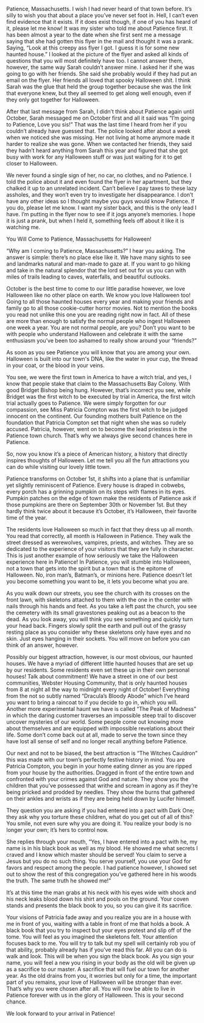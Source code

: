 Patience, Massachusetts. I wish I had never heard of that town before. It’s silly to wish you that about a place you’ve never set foot in. Hell, I can’t even find evidence that it exists. If it does exist though, if one of you has heard of it, please let me know! It was my sister who told me about Patience first. It has been almost a year to the date when she first sent me a message saying that she had gotten this flyer in the mail and thought it was a prank. Saying, “Look at this creepy ass flyer I got. I guess it is for some new haunted house.” I looked at the picture of the flyer and asked all kinds of questions that you will most definitely have too. I cannot answer them, however, the same way Sarah couldn’t answer mine. I asked her if she was going to go with her friends. She said she probably would if they had put an email on the flyer. Her friends all loved that spooky Halloween shit. I think Sarah was the glue that held the group together because she was the link that everyone knew, but they all seemed to get along well enough, even if they only got together for Halloween. 

After that last message from Sarah, I didn’t think about Patience again until October, Sarah messaged me on October first and all it said was “I’m going to Patience, Love you sis!” That was the last time I heard from her if you couldn’t already have guessed that. The police looked after about a week when we noticed she was missing. Her not living at home anymore made it harder to realize she was gone. When we contacted her friends, they said they hadn’t heard anything from Sarah this year and figured that she got busy with work for any Halloween stuff or was just waiting for it to get closer to Halloween. 

We never found a single sign of her, no car, no clothes, and no Patience. I told the police about it and even found the flyer in her apartment, but they chalked it up to an unrelated incident. Can’t believe I pay taxes to these lazy assholes, and they won’t even try to investigate her disappearance. I don’t have any other ideas so I thought maybe you guys would know Patience. If you do, please let me know. I want my sister back, and this is the only lead I have. I’m putting in the flyer now to see if it jogs anyone’s memories. I hope it is just a prank, but when I held it, something feels off about it like it is watching me.

You Will Come to Patience, Massachusetts for Halloween!

“Why am I coming to Patience, Massachusetts?” I hear you asking. The answer is simple: there’s no place else like it. We have many sights to see and landmarks natural and man-made to gaze at. If you want to go hiking and take in the natural splendor that the lord set out for us you can with miles of trails leading to caves, waterfalls, and beautiful outlooks. 

October is the best time to come to our little paradise however, we love Halloween like no other place on earth. We know you love Halloween too! Going to all those haunted houses every year and making your friends and family go to all those cookie-cutter horror movies. Not to mention the books you read not unlike this one you are reading right now in fact. All of these are more than enough to satisfy the normal people who ingest Halloween one week a year. You are not normal people, are you? Don’t you want to be with people who understand Halloween and celebrate it with the same enthusiasm you’ve been too ashamed to really show around your “friends?”

As soon as you see Patience you will know that you are among your own. Halloween is built into our town's DNA, like the water in your cup, the thread in your coat, or the blood in your veins. 

You see, we were the first town in America to have a witch trial, and yes, I know that people stake that claim to the Massachusetts Bay Colony. With good Bridget Bishop being hung. However, that’s incorrect you see, while Bridget was the first witch to be executed by trial in America, the first witch trial actually goes to Patience. We were simply forgotten for our compassion, see Miss Patricia Compton was the first witch to be judged innocent on the continent. Our founding mothers built Patience on the foundation that Patricia Compton set that night when she was so rudely accused. Patricia, however, went on to become the lead priestess in the Patience town church. That’s why we always give second chances here in Patience. 

So, now you know it’s a piece of American history, a history that directly inspires thoughts of Halloween. Let me tell you all the fun attractions you can do while visiting our lovely little town. 

Patience transforms on October 1st, it shifts into a plane that is unfamiliar yet slightly reminiscent of Patience. Every house is draped in cobwebs, every porch has a grinning pumpkin on its steps with flames in its eyes. Pumpkin patches on the edge of town make the residents of Patience ask if those pumpkins are there on September 30th or November 1st. But they hardly think twice about it because it’s October, it’s Halloween, their favorite time of the year.

The residents love Halloween so much in fact that they dress up all month. You read that correctly, all month is Halloween in Patience. They walk the street dressed as werewolves, vampires, priests, and witches. They are so dedicated to the experience of your visitors that they are fully in character. This is just another example of how seriously we take the Halloween experience here in Patience! In Patience, you will stumble into Halloween, not a town that gets into the spirit but a town that is the epitome of Halloween. No, iron man’s, Batman’s, or minions here. Patience doesn’t let you become something you want to be, it lets you become what you are.

As you walk down our streets, you see the church with its crosses on the front lawn, with skeletons attached to them with the one in the center with nails through his hands and feet. As you take a left past the church, you see the cemetery with its small gravestones peaking out as a beacon to the dead. As you look away, you will think you see something and quickly turn your head back. Fingers slowly split the earth and pull out of the grassy resting place as you consider why these skeletons only have eyes and no skin. Just eyes hanging in their sockets. You will move on before you can think of an answer, however. 

Possibly our biggest attraction, however, is our most obvious, our haunted houses. We have a myriad of different little haunted houses that are set up by our residents. Some residents even set these up in their own personal houses! Talk about commitment! We have a street in one of our best communities, Webster Housing Community, that is only haunted houses from 8 at night all the way to midnight every night of October! Everything from the not so subtly named “Dracula’s Bloody Abode” which I’ve heard you want to bring a raincoat to if you decide to go in, which you will. Another more experimental haunt we have is called “The Peak of Madness” in which the daring customer traverses an impossible steep trail to discover uncover mysteries of our world. Some people come out knowing more about themselves and are equipped with impossible revelations about their life. Some don’t come back out at all, made to serve the town since they have lost all sense of self and no longer recall anything before Patience.

Our next and not to be biased, the best attraction is “The Witches Cauldron” this was made with our town’s perfectly festive history in mind. You are Patricia Compton, you begin in your home eating dinner as you are ripped from your house by the authorities. Dragged in front of the entire town and confronted with your crimes against God and nature. They show you the children that you’ve possessed that writhe and scream in agony as if they’re being pricked and prodded by needles. They show the burns that gathered on their ankles and wrists as if they are being held down by Lucifer himself. 

They question you are asking if you had entered into a pact with Dark One; they ask why you torture these children, what do you get out of all of this? You smile, not even sure why you are doing it. You realize your body is no longer your own; it’s hers to control now. 

She replies through your mouth, “Yes, I have entered into a pact with he, my name is in his black book as well as my blood. He showed me what secrets I craved and I know which master should be served! You claim to serve a Jesus but you do no such thing. You serve yourself, you use your God for favors and respect among the people. I had patience however, I showed set out to show the rest of this congregation you’ve gathered here in his woods the truth. The same truth he showed me!”

It’s at this time the man grabs at his neck with his eyes wide with shock and his neck leaks blood down his shirt and pools on the ground. Your coven stands and presents the black book to you, so you can give it its sacrifice.

Your visions of Patricia fade away and you realize you are in a house with me in front of you, waiting with a table in front of me that holds a book. A black book that you try to inspect but your eyes protest and slip off of the tome. You will feel as you imagined the skeletons felt. Your attention focuses back to me. You will try to talk but my spell will certainly rob you of that ability, probably already has if you’ve read this far. All you can do is walk and look. This will be when you sign the black book. As you sign your name, you will feel a new you rising in your body as the old will be given up as a sacrifice to our master. A sacrifice that will fuel our town for another year. As the old drains from you, it worries but only for a time, the important part of you remains, your love of Halloween will be stronger than ever. That’s why you were chosen after all. You will now be able to live in Patience forever with us in the glory of Halloween. This is your second chance. 

We look forward to your arrival in Patience!